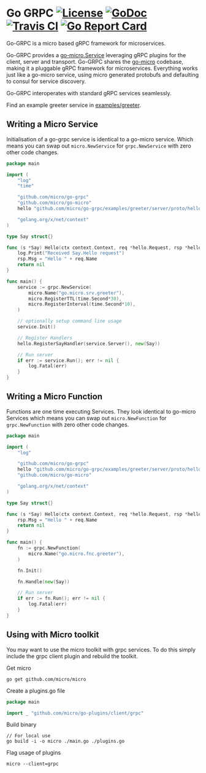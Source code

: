 # Go GRPC [![License](https://img.shields.io/:license-apache-blue.svg)](https://opensource.org/licenses/Apache-2.0) [![GoDoc](https://godoc.org/github.com/micro/go-grpc?status.svg)](https://godoc.org/github.com/micro/go-grpc) [![Travis CI](https://api.travis-ci.org/micro/go-grpc.svg?branch=master)](https://travis-ci.org/micro/go-grpc) [![Go Report Card](https://goreportcard.com/badge/micro/go-grpc)](https://goreportcard.com/report/github.com/micro/go-grpc)

Go-GRPC is a micro based gRPC framework for microservices.

Go-GRPC provides a [go-micro.Service](https://godoc.org/github.com/micro/go-micro#Service) leveraging gRPC plugins for the client, server and transport. Go-GRPC shares the [go-micro](https://github.com/micro/go-micro) codebase, making it a pluggable gRPC framework for microservices. Everything works 
just like a go-micro service, using micro generated protobufs and defaulting to consul for service discovery.

Go-GRPC interoperates with standard gRPC services seamlessly.

Find an example greeter service in [examples/greeter](https://github.com/micro/go-grpc/tree/master/examples/greeter).

## Writing a Micro Service

Initialisation of a go-grpc service is identical to a go-micro service. Which means you can swap out `micro.NewService` for `grpc.NewService` 
with zero other code changes.

```go
package main

import (
	"log"
	"time"

	"github.com/micro/go-grpc"
	"github.com/micro/go-micro"
	hello "github.com/micro/go-grpc/examples/greeter/server/proto/hello"

	"golang.org/x/net/context"
)

type Say struct{}

func (s *Say) Hello(ctx context.Context, req *hello.Request, rsp *hello.Response) error {
	log.Print("Received Say.Hello request")
	rsp.Msg = "Hello " + req.Name
	return nil
}

func main() {
	service := grpc.NewService(
		micro.Name("go.micro.srv.greeter"),
		micro.RegisterTTL(time.Second*30),
		micro.RegisterInterval(time.Second*10),
	)

	// optionally setup command line usage
	service.Init()

	// Register Handlers
	hello.RegisterSayHandler(service.Server(), new(Say))

	// Run server
	if err := service.Run(); err != nil {
		log.Fatal(err)
	}
}
```

## Writing a Micro Function

Functions are one time executing Services. They look identical to go-micro Services which means you can swap out `micro.NewFunction` for `grpc.NewFunction` 
with zero other code changes.

```go
package main

import (
	"log"

	"github.com/micro/go-grpc"
	hello "github.com/micro/go-grpc/examples/greeter/server/proto/hello"
	"github.com/micro/go-micro"

	"golang.org/x/net/context"
)

type Say struct{}

func (s *Say) Hello(ctx context.Context, req *hello.Request, rsp *hello.Response) error {
	rsp.Msg = "Hello " + req.Name
	return nil
}

func main() {
	fn := grpc.NewFunction(
		micro.Name("go.micro.fnc.greeter"),
	)

	fn.Init()

	fn.Handle(new(Say))

	// Run server
	if err := fn.Run(); err != nil {
		log.Fatal(err)
	}
}
```

## Using with Micro toolkit

You may want to use the micro toolkit with grpc services. To do this simply include the grpc client plugin and rebuild the toolkit.


Get micro

```
go get github.com/micro/micro
```

Create a plugins.go file
```go
package main

import _ "github.com/micro/go-plugins/client/grpc"
```

Build binary
```shell
// For local use
go build -i -o micro ./main.go ./plugins.go
```

Flag usage of plugins
```shell
micro --client=grpc
```
